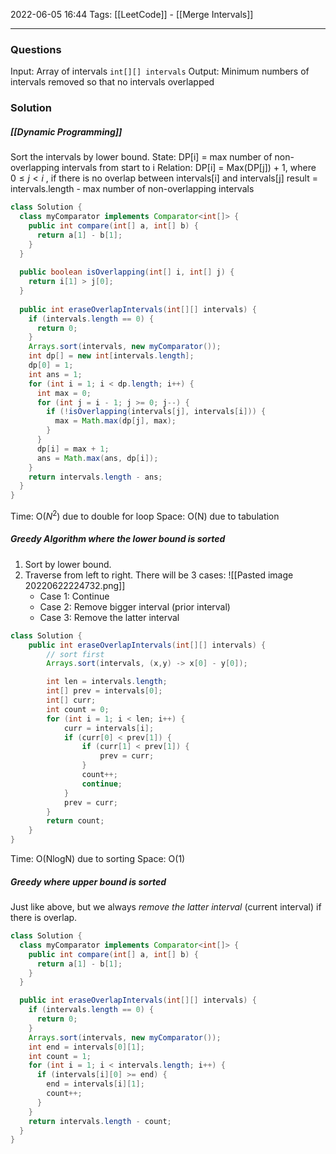 2022-06-05 16:44
Tags: [[LeetCode]] - [[Merge Intervals]] 
- - - - - - - - - - - - - - - - - - - - - - - - - - - - -   
### Questions
Input: Array of intervals `int[][] intervals`
Output: Minimum numbers of intervals removed so that no intervals overlapped 

### Solution
##### [[Dynamic Programming]] 
Sort the intervals by lower bound.
State: DP[i] = max number of non-overlapping intervals from start to i
Relation: DP[i] = Max(DP[j]) + 1, where $0 \leq j < i$ , if there is no overlap between intervals[i] and intervals[j]
result = intervals.length - max number of non-overlapping intervals 

```Java
class Solution {
  class myComparator implements Comparator<int[]> {
    public int compare(int[] a, int[] b) {
      return a[1] - b[1];
    }
  }
  
  public boolean isOverlapping(int[] i, int[] j) {
    return i[1] > j[0];
  }
  
  public int eraseOverlapIntervals(int[][] intervals) {
    if (intervals.length == 0) {
      return 0;
    }
    Arrays.sort(intervals, new myComparator());
    int dp[] = new int[intervals.length];
    dp[0] = 1;
    int ans = 1;
    for (int i = 1; i < dp.length; i++) {
      int max = 0;
      for (int j = i - 1; j >= 0; j--) {
        if (!isOverlapping(intervals[j], intervals[i])) {
          max = Math.max(dp[j], max);
        }
      }
      dp[i] = max + 1;
      ans = Math.max(ans, dp[i]);
    }
    return intervals.length - ans;
  }
}
```

Time: O($N^2$) due to double for loop
Space: O(N) due to tabulation

##### Greedy Algorithm where the lower bound is sorted
1. Sort by lower bound.
2. Traverse from left to right. There will be 3 cases:
   ![[Pasted image 20220622224732.png]]
   + Case 1: Continue
   + Case 2: Remove bigger interval (prior interval)
   + Case 3: Remove the latter interval

```Java
class Solution { 
    public int eraseOverlapIntervals(int[][] intervals) {
        // sort first
        Arrays.sort(intervals, (x,y) -> x[0] - y[0]);

        int len = intervals.length;
        int[] prev = intervals[0]; 
        int[] curr;
        int count = 0;
        for (int i = 1; i < len; i++) {
            curr = intervals[i];
            if (curr[0] < prev[1]) {
                if (curr[1] < prev[1]) {
                    prev = curr;
                }
                count++;
                continue;
            }
            prev = curr;
        }
        return count;
    }
}
```

Time: O(NlogN) due to sorting
Space: O(1)

##### Greedy where upper bound is sorted
Just like above, but we always *remove the latter interval* (current interval) if there is overlap.

```Java
class Solution {
  class myComparator implements Comparator<int[]> {
    public int compare(int[] a, int[] b) {
      return a[1] - b[1];
    }
  }

  public int eraseOverlapIntervals(int[][] intervals) {
    if (intervals.length == 0) {
      return 0;
    }
    Arrays.sort(intervals, new myComparator());
    int end = intervals[0][1];
    int count = 1;
    for (int i = 1; i < intervals.length; i++) {
      if (intervals[i][0] >= end) {
        end = intervals[i][1];
        count++;
      }
    }
    return intervals.length - count;
  }
}
```